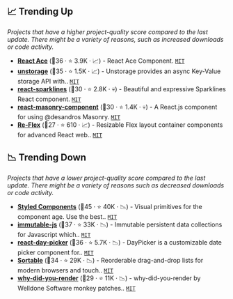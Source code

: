 ## 📈 Trending Up

_Projects that have a higher project-quality score compared to the last update. There might be a variety of reasons, such as increased downloads or code activity._

- <b><a href="https://github.com/securingsincity/react-ace">React Ace</a></b> (🥇36 ·  ⭐ 3.9K · 📈) - React Ace Component. <code><a href="http://bit.ly/34MBwT8">MIT</a></code>
- <b><a href="https://github.com/unjs/unstorage">unstorage</a></b> (🥉35 ·  ⭐ 1.5K · 📈) - Unstorage provides an async Key-Value storage API with.. <code><a href="http://bit.ly/34MBwT8">MIT</a></code>
- <b><a href="https://github.com/borisyankov/react-sparklines">react-sparklines</a></b> (🥉30 ·  ⭐ 2.8K · 💀) - Beautiful and expressive Sparklines React component. <code><a href="http://bit.ly/34MBwT8">MIT</a></code>
- <b><a href="https://github.com/eiriklv/react-masonry-component">react-masonry-component</a></b> (🥈30 ·  ⭐ 1.4K · 💀) - A React.js component for using @desandros Masonry. <code><a href="http://bit.ly/34MBwT8">MIT</a></code>
- <b><a href="https://github.com/leefsmp/Re-Flex">Re-Flex</a></b> (🥈27 ·  ⭐ 610 · 📈) - Resizable Flex layout container components for advanced React web.. <code><a href="http://bit.ly/34MBwT8">MIT</a></code>

## 📉 Trending Down

_Projects that have a lower project-quality score compared to the last update. There might be a variety of reasons such as decreased downloads or code activity._

- <b><a href="https://github.com/styled-components/styled-components">Styled Components</a></b> (🥇45 ·  ⭐ 40K · 📉) - Visual primitives for the component age. Use the best.. <code><a href="http://bit.ly/34MBwT8">MIT</a></code>
- <b><a href="https://github.com/immutable-js/immutable-js">immutable-js</a></b> (🥈37 ·  ⭐ 33K · 📉) - Immutable persistent data collections for Javascript which.. <code><a href="http://bit.ly/34MBwT8">MIT</a></code>
- <b><a href="https://github.com/gpbl/react-day-picker">react-day-picker</a></b> (🥈36 ·  ⭐ 5.7K · 📉) - DayPicker is a customizable date picker component for.. <code><a href="http://bit.ly/34MBwT8">MIT</a></code>
- <b><a href="https://github.com/SortableJS/Sortable">Sortable</a></b> (🥈34 ·  ⭐ 29K · 📉) - Reorderable drag-and-drop lists for modern browsers and touch.. <code><a href="http://bit.ly/34MBwT8">MIT</a></code>
- <b><a href="https://github.com/welldone-software/why-did-you-render">why-did-you-render</a></b> (🥉29 ·  ⭐ 11K · 📉) - why-did-you-render by Welldone Software monkey patches.. <code><a href="http://bit.ly/34MBwT8">MIT</a></code>


